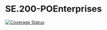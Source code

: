 # SE.200-POEnterprises

[![Coverage Status](https://coveralls.io/repos/github/petrinieminen/SE.200-POEnterprises/badge.svg?branch=main)](https://coveralls.io/github/petrinieminen/SE.200-POEnterprises?branch=main)
